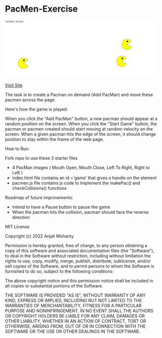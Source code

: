# PacMen-Exercise
<img src='./pacmanFactoryExercise.png'>

<a href ="https://amohanty101.github.io/PacMen-Exercise"> Visit Site </a>

The task is to create a Pacman on demand (Add PacMan) and move these pacmen across the page.

Here's how the game is played:

When you click the "Add PacMan" button, a new pacman should appear at a random position on the screen.
When you click the "Start Game" button, the pacman or pacmen created should start moving at random velocity on the screen.
When a given pacman hits the edge of the screen, it should change position to stay within the frame of the web page.

How to Run: 

Fork repo to use these 3 starter files
- 4 PacMan images ( Mouth Open, Mouth Close, Left To Right, Right to Left )
- index.html file contains an id ='game' that gives a handle on the element 
- pacmen.js file contains js code to Implement the makePac() and checkCollisions() functions

Roadmap of future improvements:
- Intend to have a Pause button to pause the game
- When the pacman hits the collision, pacman should face the reverse direction

MIT License

Copyright (c) 2022 Anjali Mohanty

Permission is hereby granted, free of charge, to any person obtaining a copy
of this software and associated documentation files (the "Software"), to deal
in the Software without restriction, including without limitation the rights
to use, copy, modify, merge, publish, distribute, sublicense, and/or sell
copies of the Software, and to permit persons to whom the Software is
furnished to do so, subject to the following conditions:

The above copyright notice and this permission notice shall be included in all
copies or substantial portions of the Software.

THE SOFTWARE IS PROVIDED "AS IS", WITHOUT WARRANTY OF ANY KIND, EXPRESS OR
IMPLIED, INCLUDING BUT NOT LIMITED TO THE WARRANTIES OF MERCHANTABILITY,
FITNESS FOR A PARTICULAR PURPOSE AND NONINFRINGEMENT. IN NO EVENT SHALL THE
AUTHORS OR COPYRIGHT HOLDERS BE LIABLE FOR ANY CLAIM, DAMAGES OR OTHER
LIABILITY, WHETHER IN AN ACTION OF CONTRACT, TORT OR OTHERWISE, ARISING FROM,
OUT OF OR IN CONNECTION WITH THE SOFTWARE OR THE USE OR OTHER DEALINGS IN THE
SOFTWARE.
